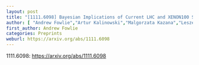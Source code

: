 ```yaml
---
layout: post
title: "[1111.6098] Bayesian Implications of Current LHC and XENON100 Search Limits for the Constrained MSSM"
author: [ "Andrew Fowlie","Artur Kalinowski","Malgorzata Kazana","Leszek Roszkowski","Y.L.Sming Tsai" ]
first_author: Andrew Fowlie
categories: Preprints
weburl: https://arxiv.org/abs/1111.6098
---
```


1111.6098: https://arxiv.org/abs/1111.6098
